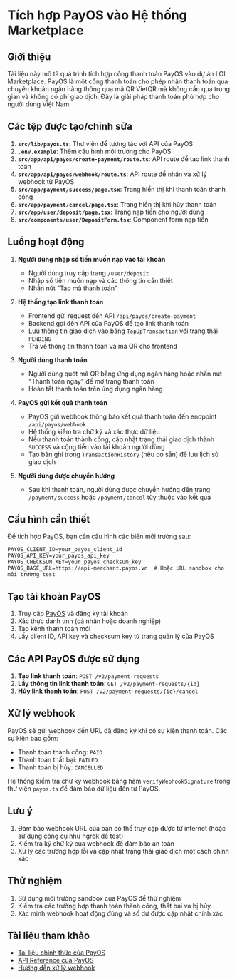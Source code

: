 # Tích hợp PayOS vào Hệ thống Marketplace

## Giới thiệu

Tài liệu này mô tả quá trình tích hợp cổng thanh toán PayOS vào dự án LOL Marketplace. PayOS là một cổng thanh toán cho phép nhận thanh toán qua chuyển khoản ngân hàng thông qua mã QR VietQR mà không cần qua trung gian và không có phí giao dịch. Đây là giải pháp thanh toán phù hợp cho người dùng Việt Nam.

## Các tệp được tạo/chỉnh sửa

1. **`src/lib/payos.ts`**: Thư viện để tương tác với API của PayOS
2. **`.env.example`**: Thêm cấu hình môi trường cho PayOS
3. **`src/app/api/payos/create-payment/route.ts`**: API route để tạo link thanh toán
4. **`src/app/api/payos/webhook/route.ts`**: API route để nhận và xử lý webhook từ PayOS
5. **`src/app/payment/success/page.tsx`**: Trang hiển thị khi thanh toán thành công
6. **`src/app/payment/cancel/page.tsx`**: Trang hiển thị khi hủy thanh toán
7. **`src/app/user/deposit/page.tsx`**: Trang nạp tiền cho người dùng
8. **`src/components/user/DepositForm.tsx`**: Component form nạp tiền

## Luồng hoạt động

1. **Người dùng nhập số tiền muốn nạp vào tài khoản**

   - Người dùng truy cập trang `/user/deposit`
   - Nhập số tiền muốn nạp và các thông tin cần thiết
   - Nhấn nút "Tạo mã thanh toán"

2. **Hệ thống tạo link thanh toán**

   - Frontend gửi request đến API `/api/payos/create-payment`
   - Backend gọi đến API của PayOS để tạo link thanh toán
   - Lưu thông tin giao dịch vào bảng `TopUpTransaction` với trạng thái `PENDING`
   - Trả về thông tin thanh toán và mã QR cho frontend

3. **Người dùng thanh toán**

   - Người dùng quét mã QR bằng ứng dụng ngân hàng hoặc nhấn nút "Thanh toán ngay" để mở trang thanh toán
   - Hoàn tất thanh toán trên ứng dụng ngân hàng

4. **PayOS gửi kết quả thanh toán**

   - PayOS gửi webhook thông báo kết quả thanh toán đến endpoint `/api/payos/webhook`
   - Hệ thống kiểm tra chữ ký và xác thực dữ liệu
   - Nếu thanh toán thành công, cập nhật trạng thái giao dịch thành `SUCCESS` và cộng tiền vào tài khoản người dùng
   - Tạo bản ghi trong `TransactionHistory` (nếu có sẵn) để lưu lịch sử giao dịch

5. **Người dùng được chuyển hướng**
   - Sau khi thanh toán, người dùng được chuyển hướng đến trang `/payment/success` hoặc `/payment/cancel` tùy thuộc vào kết quả

## Cấu hình cần thiết

Để tích hợp PayOS, bạn cần cấu hình các biến môi trường sau:

```dotenv
PAYOS_CLIENT_ID=your_payos_client_id
PAYOS_API_KEY=your_payos_api_key
PAYOS_CHECKSUM_KEY=your_payos_checksum_key
PAYOS_BASE_URL=https://api-merchant.payos.vn  # Hoặc URL sandbox cho môi trường test
```

## Tạo tài khoản PayOS

1. Truy cập [PayOS](https://payos.vn) và đăng ký tài khoản
2. Xác thực danh tính (cá nhân hoặc doanh nghiệp)
3. Tạo kênh thanh toán mới
4. Lấy client ID, API key và checksum key từ trang quản lý của PayOS

## Các API PayOS được sử dụng

1. **Tạo link thanh toán**: `POST /v2/payment-requests`
2. **Lấy thông tin link thanh toán**: `GET /v2/payment-requests/{id}`
3. **Hủy link thanh toán**: `POST /v2/payment-requests/{id}/cancel`

## Xử lý webhook

PayOS sẽ gửi webhook đến URL đã đăng ký khi có sự kiện thanh toán. Các sự kiện bao gồm:

- Thanh toán thành công: `PAID`
- Thanh toán thất bại: `FAILED`
- Thanh toán bị hủy: `CANCELLED`

Hệ thống kiểm tra chữ ký webhook bằng hàm `verifyWebhookSignature` trong thư viện `payos.ts` để đảm bảo dữ liệu đến từ PayOS.

## Lưu ý

1. Đảm bảo webhook URL của bạn có thể truy cập được từ internet (hoặc sử dụng công cụ như ngrok để test)
2. Kiểm tra kỹ chữ ký của webhook để đảm bảo an toàn
3. Xử lý các trường hợp lỗi và cập nhật trạng thái giao dịch một cách chính xác

## Thử nghiệm

1. Sử dụng môi trường sandbox của PayOS để thử nghiệm
2. Kiểm tra các trường hợp thanh toán thành công, thất bại và bị hủy
3. Xác minh webhook hoạt động đúng và số dư được cập nhật chính xác

## Tài liệu tham khảo

- [Tài liệu chính thức của PayOS](https://payos.vn/docs/)
- [API Reference của PayOS](https://payos.vn/docs/api/)
- [Hướng dẫn xử lý webhook](https://payos.vn/docs/tich-hop-webhook/kiem-tra-du-lieu-voi-signature/)
